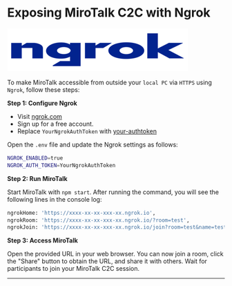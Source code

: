# Exposing MiroTalk C2C with Ngrok

![ngrok](../images/ngrok.png)

To make MiroTalk accessible from outside your `local PC` via `HTTPS` using `Ngrok`, follow these steps:

**Step 1: Configure Ngrok**

- Visit [ngrok.com](https://ngrok.com)
- Sign up for a free account.
- Replace `YourNgrokAuthToken` with [your-authtoken](https://dashboard.ngrok.com/get-started/your-authtoken)

Open the `.env` file and update the Ngrok settings as follows:

```bash
NGROK_ENABLED=true
NGROK_AUTH_TOKEN=YourNgrokAuthToken
```

**Step 2: Run MiroTalk**

Start MiroTalk with `npm start`. After running the command, you will see the following lines in the console log:

```bash
ngrokHome: 'https://xxxx-xx-xx-xxx-xx.ngrok.io',
ngrokRoom: 'https://xxxx-xx-xx-xxx-xx.ngrok.io/?room=test',
ngrokJoin: 'https://xxxx-xx-xx-xxx-xx.ngrok.io/join?room=test&name=test',
```

**Step 3: Access MiroTalk**

Open the provided URL in your web browser. You can now join a room, click the "Share" button to obtain the URL, and share it with others. Wait for participants to join your MiroTalk C2C session.

---
